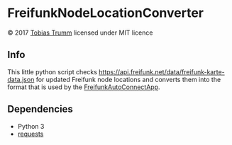 # FreifunkNodeLocationConverter
&copy; 2017 [Tobias Trumm](mailto:tobias@tobiastrumm.de) licensed under MIT licence

## Info
This little python script checks https://api.freifunk.net/data/freifunk-karte-data.json for updated Freifunk node locations and converts them into the format that is used by the [FreifunkAutoConnectApp](https://github.com/WIStudent/FreifunkAutoConnectApp).

## Dependencies
- Python 3
- [requests](http://www.python-requests.org/)
